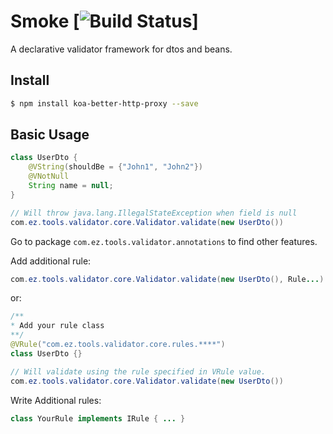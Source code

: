 # Smoke [![Build Status](https://travis-ci.org/EltonZhong/smoke.svg?branch=master)]


A declarative validator framework for dtos and beans.

## Install

```bash
$ npm install koa-better-http-proxy --save
```

## Basic Usage
```java
class UserDto {
    @VString(shouldBe = {"John1", "John2"})
    @VNotNull
    String name = null;
}

// Will throw java.lang.IllegalStateException when field is null
com.ez.tools.validator.core.Validator.validate(new UserDto())
```

Go to package `com.ez.tools.validator.annotations` to find other features.

Add additional rule:
```java
com.ez.tools.validator.core.Validator.validate(new UserDto(), Rule...)
```
or:
```java
/**
* Add your rule class
**/
@VRule("com.ez.tools.validator.core.rules.****")
class UserDto {}

// Will validate using the rule specified in VRule value.
com.ez.tools.validator.core.Validator.validate(new UserDto())
```

Write Additional rules:

```java
class YourRule implements IRule { ... }
```
